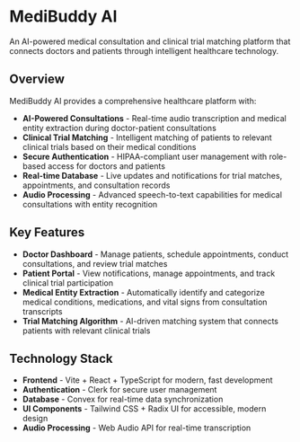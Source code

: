 # MediBuddy AI

An AI-powered medical consultation and clinical trial matching platform that connects doctors and patients through intelligent healthcare technology.

## Overview

MediBuddy AI provides a comprehensive healthcare platform with:

- **AI-Powered Consultations** - Real-time audio transcription and medical entity extraction during doctor-patient consultations
- **Clinical Trial Matching** - Intelligent matching of patients to relevant clinical trials based on their medical conditions
- **Secure Authentication** - HIPAA-compliant user management with role-based access for doctors and patients
- **Real-time Database** - Live updates and notifications for trial matches, appointments, and consultation records
- **Audio Processing** - Advanced speech-to-text capabilities for medical consultations with entity recognition

## Key Features

- **Doctor Dashboard** - Manage patients, schedule appointments, conduct consultations, and review trial matches
- **Patient Portal** - View notifications, manage appointments, and track clinical trial participation
- **Medical Entity Extraction** - Automatically identify and categorize medical conditions, medications, and vital signs from consultation transcripts
- **Trial Matching Algorithm** - AI-driven matching system that connects patients with relevant clinical trials

## Technology Stack

- **Frontend** - Vite + React + TypeScript for modern, fast development
- **Authentication** - Clerk for secure user management
- **Database** - Convex for real-time data synchronization
- **UI Components** - Tailwind CSS + Radix UI for accessible, modern design
- **Audio Processing** - Web Audio API for real-time transcription
